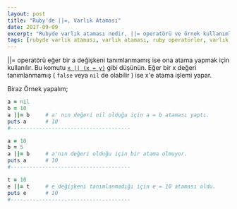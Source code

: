 ```yaml
---
layout: post
title: "Ruby'de ||=, Varlık Ataması"
date: 2017-09-09
excerpt: "Rubyde varlık ataması nedir, ||= operatörü ve örnek kullanımları"
tags: [rubyde varlık ataması, varlık ataması, ruby operatörler, varlık ataması operatörü, or equals, veya eşittir operatörü]
---
```


||= operatörü eğer bir a değişkeni tanımlanmamış ise ona atama yapmak için kullanılır. Bu komutu [`x || (x = y)`][1] gibi düşünün. Eğer bir x değeri tanımlanmamış ( `false` veya `nil` de olabilir ) ise x'e atama işlemi yapar.

Biraz Örnek yapalım;
```ruby
a = nil
b = 10
a ||= b 	# a' nın değeri nil olduğu için a = b ataması yaptı.
puts a 		# 10
#--------------------------------------

a = 10
b = 5
a ||= b 	# a'nın değeri olduğu için bir atama olmuyor.
puts a		# 10
#--------------------------------------

t = 10
e ||= t		# e değişkeni tanımlanmadığı için e = 10 ataması oldu.
puts e		# 10
#--------------------------------------


```

[1]: https://stackoverflow.com/a/3800986/7244925 "Stackoverflow"
